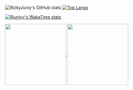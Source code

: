 ![RizkyJuniy's GitHub stats](https://github-readme-stats.vercel.app/api?username=rjuniyy&show_icons=true&theme=merko)
[![Top Langs](https://github-readme-stats.vercel.app/api/top-langs/?username=rjuniyy)](https://github.com/anuraghazra/github-readme-stats)

[![Rjuniyy's WakaTime stats](https://github-readme-stats.vercel.app/api/wakatime?username=rjuniyy)](https://github.com/anuraghazra/github-readme-stats)

<a href="https://github.com/anuraghazra/github-readme-stats">
  <img height=200 align="center" src="https://github-readme-stats.vercel.app/api?username=rjuniyy" />
</a>
<a href="https://github.com/anuraghazra/convoychat">
  <img height=200 align="center" src="https://github-readme-stats.vercel.app/api/top-langs?username=rjuniyy&layout=compact&langs_count=8&card_width=320" />
</a>

